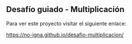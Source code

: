 ## Desafío guiado - Multiplicación
Para ver este proyecto visitar el siguiente enlace:

https://no-igna.github.io/desafio-multiplicacion/
